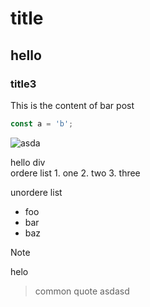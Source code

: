 # title

## hello

### title3

This is the content of bar post

```js
const a = 'b';
```
![asda](next.svg 'title 500*500')
<div>hello div</div>
ordere list 
1. one
2. two
3. three

unordere list
- foo
- bar
- baz

> [!note] 
> helo

> common quote
> asdasd
